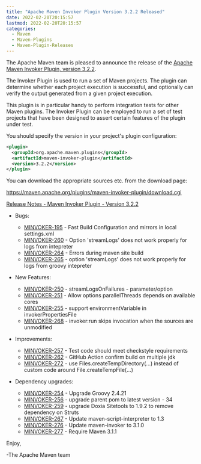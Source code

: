 ```yaml
---
title: "Apache Maven Invoker Plugin Version 3.2.2 Released"
date: 2022-02-20T20:15:57
lastmod: 2022-02-20T20:15:57
categories:
  - Maven
  - Maven-Plugins
  - Maven-Plugin-Releases
---
```

The Apache Maven team is pleased to announce the release of the 
[Apache Maven Invoker Plugin, version 3.2.2](https://maven.apache.org/plugins/maven-invoker-plugin/).

The Invoker Plugin is used to run a set of Maven projects. The plugin can
determine whether each project execution is successful, and optionally can
verify the output generated from a given project execution.

This plugin is in particular handy to perform integration tests for other Maven
plugins. The Invoker Plugin can be employed to run a set of test projects that
have been designed to assert certain features of the plugin under test.

You should specify the version in your project's plugin configuration:

```xml
<plugin>
  <groupId>org.apache.maven.plugins</groupId>
  <artifactId>maven-invoker-plugin</artifactId>
  <version>3.2.2</version>
</plugin>
```


You can download the appropriate sources etc. from the download page:

https://maven.apache.org/plugins/maven-invoker-plugin/download.cgi

<!-- more -->

[Release Notes - Maven Invoker Plugin - Version 3.2.2](https://issues.apache.org/jira/secure/ReleaseNote.jspa?version=12346157&styleName=Text&projectId=12317525)


* Bugs:
 
  * [MINVOKER-195](https://issues.apache.org/jira/browse/MINVOKER-195) - Fast Build Configuration and mirrors in local settings.xml
  * [MINVOKER-260](https://issues.apache.org/jira/browse/MINVOKER-260) - Option 'streamLogs' does not work properly for logs from intepreter
  * [MINVOKER-264](https://issues.apache.org/jira/browse/MINVOKER-264) - Errors during maven site build
  * [MINVOKER-265](https://issues.apache.org/jira/browse/MINVOKER-265) - option 'streamLogs' does not work properly for logs from groovy intepreter

* New Features:
 
  * [MINVOKER-250](https://issues.apache.org/jira/browse/MINVOKER-250) - streamLogsOnFailures - parameter/option
  * [MINVOKER-251](https://issues.apache.org/jira/browse/MINVOKER-251) - Allow options parallelThreads depends on available cores
  * [MINVOKER-255](https://issues.apache.org/jira/browse/MINVOKER-255) - support environmentVariable in invokerPropertiesFile
  * [MINVOKER-268](https://issues.apache.org/jira/browse/MINVOKER-268) - invoker:run skips invocation when the sources are unmodified

* Improvements:

  * [MINVOKER-257](https://issues.apache.org/jira/browse/MINVOKER-257) - Test code should meet checkstyle requirements
  * [MINVOKER-262](https://issues.apache.org/jira/browse/MINVOKER-262) - GitHub Action confirm build on multiple jdk
  * [MINVOKER-272](https://issues.apache.org/jira/browse/MINVOKER-272) - use Files.createTempDirectory(...) instead of custom code around File.createTempFile(...)

* Dependency upgrades:
 
  * [MINVOKER-254](https://issues.apache.org/jira/browse/MINVOKER-254) - Upgrade Groovy 2.4.21
  * [MINVOKER-256](https://issues.apache.org/jira/browse/MINVOKER-256) - upgrade parent pom to latest version - 34
  * [MINVOKER-259](https://issues.apache.org/jira/browse/MINVOKER-259) - upgrade Doxia Sitetools to 1.9.2 to remove dependency on Struts
  * [MINVOKER-267](https://issues.apache.org/jira/browse/MINVOKER-267) - Update maven-script-interpreter to 1.3
  * [MINVOKER-276](https://issues.apache.org/jira/browse/MINVOKER-276) - Update maven-invoker to 3.1.0
  * [MINVOKER-277](https://issues.apache.org/jira/browse/MINVOKER-277) - Require Maven 3.1.1

Enjoy,

-The Apache Maven team
